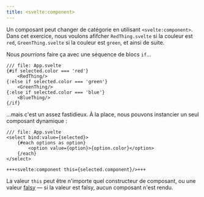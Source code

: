 ```yaml
---
title: <svelte:component>
---
```


Un composant peut changer de catégorie en utilisant `<svelte:component>`. Dans cet exercice, nous voulons afifcher `RedThing.svelte` si la couleur est `red`, `GreenThing.svelte` si la couleur est `green`, et ainsi de suite.

Nous _pourrions_ faire ça avec une séquence de blocs `if`...

```svelte
/// file: App.svelte
{#if selected.color === 'red'}
	<RedThing/>
{:else if selected.color === 'green'}
	<GreenThing/>
{:else if selected.color === 'blue'}
	<BlueThing/>
{/if}
```

...mais c'est un assez fastidieux. À la place, nous pouvons instancier un seul composant dynamique :

```svelte
/// file: App.svelte
<select bind:value={selected}>
	{#each options as option}
		<option value={option}>{option.color}</option>
	{/each}
</select>

+++<svelte:component this={selected.component}/>+++
```

La valeur `this` peut être n'importe quel constructeur de composant, ou une valeur <span class="vo">[falsy](SVELTE_SITE_URL/docs/javascript#falsy-truthy-falsy)</span> — si la valeur est falsy, aucun composant n'est rendu.

